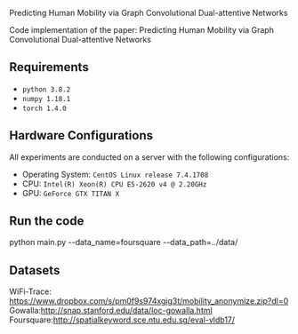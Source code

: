 Predicting Human Mobility via Graph Convolutional Dual-attentive Networks

Code implementation of the paper: Predicting Human Mobility via Graph Convolutional Dual-attentive Networks

## Requirements
* `python 3.8.2`
* `numpy 1.18.1`
* `torch 1.4.0`

## Hardware Configurations
All experiments are conducted on a server with the following configurations:
* Operating System: `CentOS Linux release 7.4.1708`
* CPU: `Intel(R) Xeon(R) CPU E5-2620 v4 @ 2.20GHz`
* GPU: `GeForce GTX TITAN X`

## Run the code
 
python main.py --data_name=foursquare --data_path=../data/

## Datasets

WiFi-Trace: https://www.dropbox.com/s/pm0f9s974xgig3t/mobility_anonymize.zip?dl=0
Gowalla:http://snap.stanford.edu/data/loc-gowalla.html  
Foursquare:http://spatialkeyword.sce.ntu.edu.sg/eval-vldb17/




